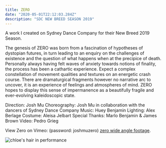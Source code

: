 ```yaml
---
title: ZERO
date: "2020-05-01T22:12:03.284Z"
description: "SDC NEW BREED SEASON 2019"
---
```


A work I created on Sydney Dance Company for their New Breed 2019 Season.

The genesis of ZERO was born from a fascination of hypotheses of dystopian futures, in turn leading to an enquiry on the challenges of existence and the question of what happens when at the precipice of death. Personally always having felt waves of anxiety towards notions of finality, the process has been a cathartic experience. Expect a complex constellation of movement qualities and textures on an energetic crash course. There are dramaturgical fragments however no narrative arc to uncover, it is an experience of feelings and atmospheres of mind. ZERO hopes to display this sense of impermanence as a beautifully fragile and ever-evolving kaleidoscopic state.

Direction: Josh Mu
Choreography: Josh Mu in collaboration with the dancers of Sydney Dance Company
Music: Huey Benjamin
Lighting: Alex Berlage
Costume: Aleisa Jelbart
Special Thanks: Marlo Benjamin & James Brown
Video: Pedro Grieg

View Zero on Vimeo: (password: joshmuzero)
[zero wide angle footage](https://vimeo.com/394136844).

![chloe's hair in performance](./hair.jpeg)
